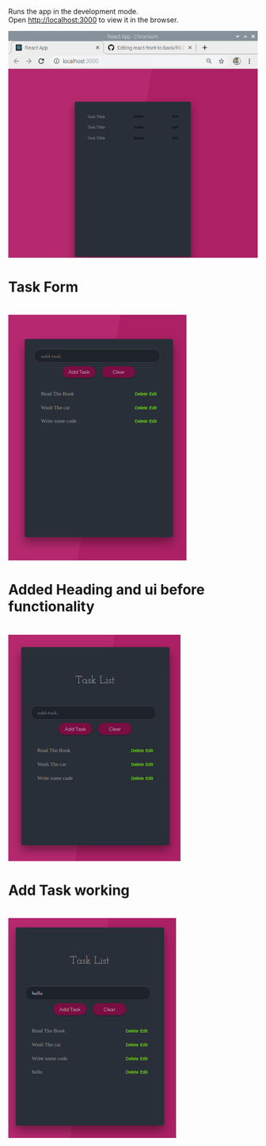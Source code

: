 

Runs the app in the development mode.<br />
Open [http://localhost:3000](http://localhost:3000) to view it in the browser.

![Task app screenshot](./public/001.png)
# 
# Task Form
#
![Add remove app screenshot](./public/002.png)

# 
# Added Heading and ui before functionality
#

![Add remove app screenshot](./public/003.png)

# 
# Add Task working
#
![Add Task screenshot](./public/004.png)
